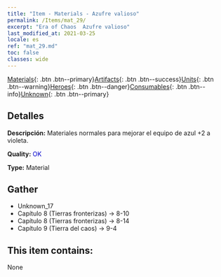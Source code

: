 ```yaml
---
title: "Item - Materials - Azufre valioso"
permalink: /Items/mat_29/
excerpt: "Era of Chaos  Azufre valioso"
last_modified_at: 2021-03-25
locale: es
ref: "mat_29.md"
toc: false
classes: wide
---
```

 [Materials](/es/Items/){: .btn .btn--primary}[Artifacts](/es/Items/Artifacts/){: .btn .btn--success}[Units](/es/Items/Units/){: .btn .btn--warning}[Heroes](/es/Items/Heroes/){: .btn .btn--danger}[Consumables](/es/Items/Consumables/){: .btn .btn--info}[Unknown](/es/Items/Unknown/){: .btn .btn--primary}

## Detalles
 **Descripción:** Materiales normales para mejorar el equipo de azul +2 a violeta.

 **Quality:** <span style="color: #0000CD">OK</span>

 **Type:** Material

## Gather

*    Unknown_17 
*    Capítulo 8 (Tierras fronterizas) -> 8-10 
*    Capítulo 8 (Tierras fronterizas) -> 8-14 
*    Capítulo 9 (Tierra del caos) -> 9-4 

## This item contains:

  None

